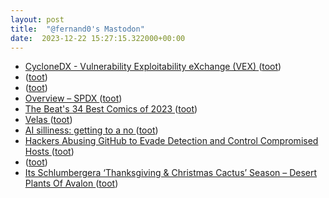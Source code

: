 ```yaml
---
layout: post
title:  "@fernand0's Mastodon"
date:  2023-12-22 15:27:15.322000+00:00
---
```

*  [CycloneDX - Vulnerability Exploitability eXchange (VEX) ](https://cyclonedx.org/capabilities/vex) ([toot](https://mastodon.social/@fernand0/111624771031506836))
*  [ ](https://mastodon.social/@rubejar) ([toot](https://mastodon.social/@fernand0/111624129022984498))
*  [ ](https://mastodon.social/users/fernand0/statuses/111624128699013435/activity) ([toot](https://mastodon.social/users/fernand0/statuses/111624128699013435/activity))
*  [Overview – SPDX ](https://spdx.dev/learn/overview) ([toot](https://mastodon.social/@fernand0/111624125413513281))
*  [The Beat's 34 Best Comics of 2023 ](https://www.comicsbeat.com/best-comics-of-2023) ([toot](https://mastodon.social/@fernand0/111623796715514640))
*  [Velas ](https://www.flickr.com/photos/fernand0/53387744696) ([toot](https://mastodon.social/@fernand0/111623739023108034))
*  [AI silliness: getting to a no ](https://nibblestew.blogspot.com/2023/12/ai-silliness-getting-to-no.htm) ([toot](https://mastodon.social/@fernand0/111623668069910546))
*  [Hackers Abusing GitHub to Evade Detection and Control Compromised Hosts ](https://thehackernews.com/2023/12/hackers-abusing-github-to-evade.htm) ([toot](https://mastodon.social/@fernand0/111623277856061305))
*  [ ](https://ieji.de/@GatOscuro) ([toot](https://mastodon.social/@fernand0/111622490094217691))
*  [Its Schlumbergera ‘Thanksgiving & Christmas Cactus’ Season – Desert Plants Of Avalon ](https://desertplantsofavalon.com/uncategorized/its-schlumbergera-thanksgiving-christmas-cactus-season) ([toot](https://mastodon.social/@fernand0/111621747610055869))
